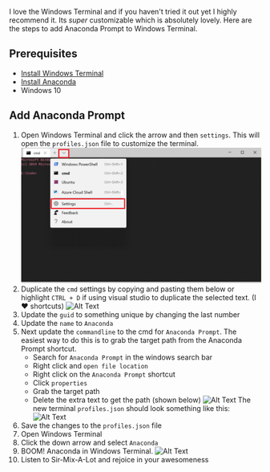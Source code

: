 I love the Windows Terminal and if you haven't tried it out yet I highly recommend it. Its _super_ customizable which is absolutely lovely. Here are the steps to add Anaconda Prompt to Windows Terminal.

## Prerequisites
- [Install Windows Terminal](https://www.microsoft.com/en-us/p/windows-terminal-preview/9n0dx20hk701?activetab=pivot:overviewtab)
- [Install Anaconda](https://www.anaconda.com/distribution/)
- Windows 10

## Add Anaconda Prompt
1. Open Windows Terminal and click the arrow and then `settings`. This will open the `profiles.json` file to customize the terminal.
![Alt Text](Settings.PNG)
2. Duplicate the `cmd` settings by copying and pasting them below or highlight `CTRL + D` if using visual studio to duplicate the selected text. (I ♥ shortcuts) 
![Alt Text](https://thepracticaldev.s3.amazonaws.com/i/m0xac4m0sd28dcfjbx7r.PNG)
3. Update the `guid` to something unique by changing the last number
4. Update the `name` to `Anaconda`
5. Next update the `commandline` to the cmd for `Anaconda Prompt`. The easiest way to do this is to grab the target path from the Anaconda Prompt shortcut.
    - Search for `Anaconda Prompt` in the windows search bar
    - Right click and `open file location`
    - Right click on the `Anaconda Prompt` shortcut
    - Click `properties`
    - Grab the target path
    - Delete the extra text to get the path (shown below)
![Alt Text](https://thepracticaldev.s3.amazonaws.com/i/nvn4aujsh70qwuac6plq.gif)
The new terminal `profiles.json` should look something like this:
    ![Alt Text](https://thepracticaldev.s3.amazonaws.com/i/bzx68enxok6pcipsxefu.PNG)
6. Save the changes to the `profiles.json` file
7. Open Windows Terminal
8. Click the down arrow and select `Anaconda`
9. BOOM! Anaconda in Windows Terminal.
![Alt Text](https://thepracticaldev.s3.amazonaws.com/i/7jw6sv870lyedqunta72.PNG)
10. Listen to Sir-Mix-A-Lot and rejoice in your awesomeness
